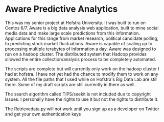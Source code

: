 # Aware Predictive Analytics 

This was my senior project at Hofstra University. It was built to run on Centos 6/7. Aware is a big data analysis web application, built to mine social media data and make large scale predictions from this information. Applications for this range from market research, political candidate polling,  to predicting stock market fluctuations.  Aware is capable of scaling up to processing multiple terabytes of information a day. Aware was designed to run on a hadoop cluster. The distributed system that Hadoop provides allowed the entire collection/analysis process to be completely automated. 


The scripts are complete but will currently only work on the hadoop cluster I had at hofstra. I have not yet had the chance to modify them to work on any system. All the file paths that I used while on Hofstra's Big Data Lab are still there. Some of my draft scripts are still currently in there as well. 


The search algorithm called TIPS/seekit is not included due to copyright issues. I personally have the rights to use it but not the rights to distribute it. 

The Retrievedata.py will not work until you sign up as a developer on Twitter and get your own authentication keys
